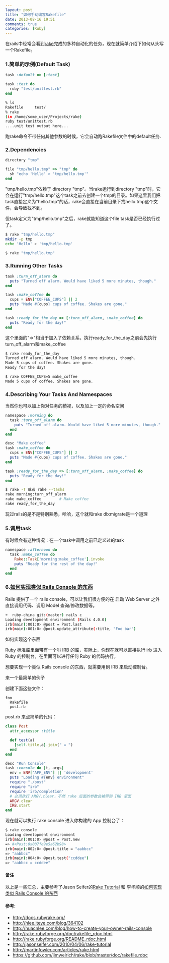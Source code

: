 ```yaml
---
layout: post
title: "如何手动编写Rakefile"
date: 2013-08-16 19:51
comments: true
categories: [Ruby]
---
```


在rails中经常会看到[rake](https://github.com/jimweirich/rake)完成的多种自动化的任务，现在就简单介绍下如何从头写一个Rakefile。

### 1.简单的示例(Default Task)
```ruby Rakefile
task :default => [:test]

task :test do
  ruby "test/unittest.rb"
end
```
```sh
% ls
Rakefile     test/
% rake
(in /home/some_user/Projects/rake)
ruby test/unittest.rb
....unit test output here...
```
跑rake命令不带任何其他参数的时候，它会自动跑Rakefile文件中的default任务.

<!-- more -->

### 2.Dependencies
```ruby Rakefile
directory "tmp"

file "tmp/hello.tmp" => "tmp" do
  sh "echo 'Hello' > 'tmp/hello.tmp'"
end
```
"tmp/hello.tmp"依赖于 directory "tmp"。当rake运行到directory "tmp"时，它会在运行"tmp/hello.tmp"这个task之前去创建一个tmp的目录。如果这里我们把task直接定义为"hello.tmp"的话，rake会直接在当前目录下找hello.tmp这个文件，会导致找不到。

但task定义为"tmp/hello.tmp"之后，rake就能知道这个file task是否已经执行过了。
```sh
$ rake "tmp/hello.tmp"
mkdir -p tmp
echo 'Hello' > 'tmp/hello.tmp'

$ rake "tmp/hello.tmp"
```

### 3.Running Other Tasks
```ruby Rakefile
task :turn_off_alarm do
  puts "Turned off alarm. Would have liked 5 more minutes, though."
end

task :make_coffee do
  cups = ENV["COFFEE_CUPS"] || 2
  puts "Made #{cups} cups of coffee. Shakes are gone."
end

task :ready_for_the_day => [:turn_off_alarm, :make_coffee] do
  puts "Ready for the day!"
end
```
这个里面的"=>"相当于加入了依赖关系，执行ready_for_the_day之前会先执行turn_off_alarm和make_coffee
```sh
$ rake ready_for_the_day
Turned off alarm. Would have liked 5 more minutes, though.
Made 5 cups of coffee. Shakes are gone.
Ready for the day!

$ rake COFFEE_CUPS=5 make_coffee
Made 5 cups of coffee. Shakes are gone.
```

### 4.Describing Your Tasks And Namespaces
当然你也可以加上你对任务的藐视，以及加上一定的命名空间
```ruby Rakefile
namespace :morning do
  task :turn_off_alarm do
    puts "Turned off alarm. Would have liked 5 more minutes, though."
  end
end

desc "Make coffee"
task :make_coffee do
  cups = ENV["COFFEE_CUPS"] || 2
  puts "Made #{cups} cups of coffee. Shakes are gone."
end

task :ready_for_the_day => [:turn_off_alarm, :make_coffee] do
  puts "Ready for the day!"
end
```
```sh
$ rake -T 或者 rake --tasks
rake morning:turn_off_alarm
rake make_coffee        # Make coffee
rake ready_for_the_day
```
玩过rails的是不是特别熟悉，哈哈，这个就和rake db:migrate是一个道理

### 5.调用task
有时候会有这种情况：在一个task中调用之前已定义过的task
```ruby
namespace :afternoon do
  task :make_coffee do
    Rake::Task['morning:make_coffee'].invoke
    puts "Ready for the rest of the day!"
  end
end
```

### 6.[如何实现类似 Rails Console 的东西](http://huacnlee.com/blog/how-to-create-your-owner-rails-console/)
Rails 提供了一个 rails console，可以让我们很方便的在 启动 Web Server 之外直接调用代码、调用 Model 查询/修改数据等。
```sh
➜  ruby-china git:(master) rails c
Loading development environment (Rails 4.0.0)
irb(main):001:0> @post = Post.last
irb(main):001:0> @post.update_attribute(:title, "Foo bar")
```
如何实现这个东西

Ruby 标准库里面带有一个叫 IRB 的库，实际上，你现在就可以直接执行 irb 进入 Ruby 的控制台，在里面可以进行任何 Ruby 的代码执行。

想要实现一个类似 Rails console 的东西，就需要用到 IRB 来启动控制台。

来一个最简单的例子

创建下面这些文件：
```
foo
  Rakefile
  post.rb
```
post.rb 来点简单的代码：
```ruby  post.rb
class Post
  attr_accessor :title

  def test(a)
    [self.title,a].join(" = ")
  end
end
```

```ruby  Rakefile
desc "Run Console"
task :console do |t, args|
  env = ENV['APP_ENV'] || 'development'
  puts "Loading #{env} environment"
  require "./post"
  require "irb"
  require 'irb/completion'
  # 必须执行 ARGV.clear，不然 rake 后面的参数会被带到 IRB 里面
  ARGV.clear
  IRB.start
end
```
现在就可以执行 rake console 进入你构建的 App 控制台了：
```sh
$ rake console
Loading development environment
irb(main):001:0> @post = Post.new
=> #<Post:0x007fe9e5a62b98>
irb(main):002:0> @post.title = "aabbcc"
=> "aabbcc"
irb(main):004:0> @post.test("ccddee")
=> "aabbcc = ccddee"
```

#### 备注
以上是一些汇总，主要参考了Jason Seifer的[Rake Tutorial](http://jasonseifer.com/2010/04/06/rake-tutorial#rails_models) 和 李华顺的[如何实现类似 Rails Console 的东西](http://huacnlee.com/blog/how-to-create-your-owner-rails-console/)

#### 参考:
* http://docs.rubyrake.org/
* http://hlee.iteye.com/blog/364102
* http://huacnlee.com/blog/how-to-create-your-owner-rails-console
* http://rake.rubyforge.org/doc/rakefile_rdoc.html
* http://rake.rubyforge.org/README_rdoc.html
* http://jasonseifer.com/2010/04/06/rake-tutorial
* http://martinfowler.com/articles/rake.html
* https://github.com/jimweirich/rake/blob/master/doc/rakefile.rdoc
